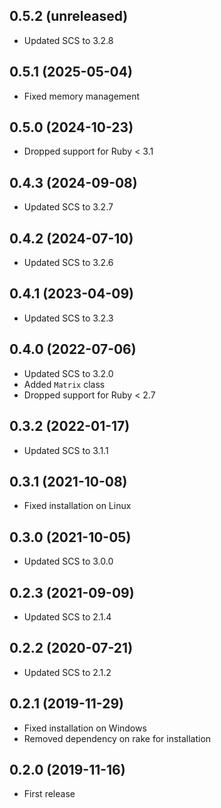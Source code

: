 ## 0.5.2 (unreleased)

- Updated SCS to 3.2.8

## 0.5.1 (2025-05-04)

- Fixed memory management

## 0.5.0 (2024-10-23)

- Dropped support for Ruby < 3.1

## 0.4.3 (2024-09-08)

- Updated SCS to 3.2.7

## 0.4.2 (2024-07-10)

- Updated SCS to 3.2.6

## 0.4.1 (2023-04-09)

- Updated SCS to 3.2.3

## 0.4.0 (2022-07-06)

- Updated SCS to 3.2.0
- Added `Matrix` class
- Dropped support for Ruby < 2.7

## 0.3.2 (2022-01-17)

- Updated SCS to 3.1.1

## 0.3.1 (2021-10-08)

- Fixed installation on Linux

## 0.3.0 (2021-10-05)

- Updated SCS to 3.0.0

## 0.2.3 (2021-09-09)

- Updated SCS to 2.1.4

## 0.2.2 (2020-07-21)

- Updated SCS to 2.1.2

## 0.2.1 (2019-11-29)

- Fixed installation on Windows
- Removed dependency on rake for installation

## 0.2.0 (2019-11-16)

- First release
